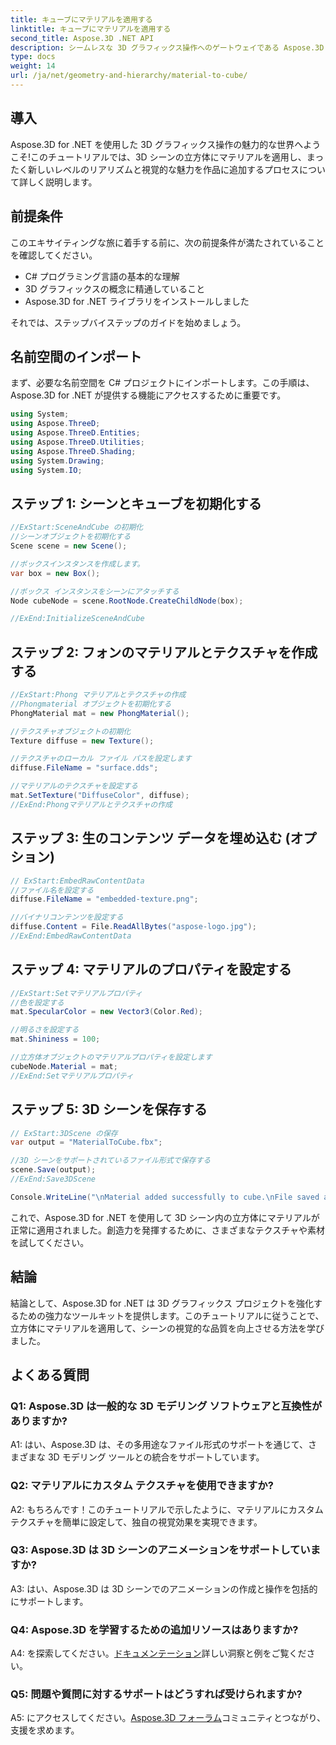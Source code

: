 ```yaml
---
title: キューブにマテリアルを適用する
linktitle: キューブにマテリアルを適用する
second_title: Aspose.3D .NET API
description: シームレスな 3D グラフィックス操作へのゲートウェイである Aspose.3D for .NET を探索してください。マテリアルを簡単に適用し、リアリズムを高め、プロジェクトを向上させます。
type: docs
weight: 14
url: /ja/net/geometry-and-hierarchy/material-to-cube/
---
```

## 導入

Aspose.3D for .NET を使用した 3D グラフィックス操作の魅力的な世界へようこそ!このチュートリアルでは、3D シーンの立方体にマテリアルを適用し、まったく新しいレベルのリアリズムと視覚的な魅力を作品に追加するプロセスについて詳しく説明します。

## 前提条件

このエキサイティングな旅に着手する前に、次の前提条件が満たされていることを確認してください。

- C# プログラミング言語の基本的な理解
- 3D グラフィックスの概念に精通していること
- Aspose.3D for .NET ライブラリをインストールしました

それでは、ステップバイステップのガイドを始めましょう。

## 名前空間のインポート

まず、必要な名前空間を C# プロジェクトにインポートします。この手順は、Aspose.3D for .NET が提供する機能にアクセスするために重要です。

```csharp
using System;
using Aspose.ThreeD;
using Aspose.ThreeD.Entities;
using Aspose.ThreeD.Utilities;
using Aspose.ThreeD.Shading;
using System.Drawing;
using System.IO;
```

## ステップ 1: シーンとキューブを初期化する

```csharp
//ExStart:SceneAndCube の初期化
//シーンオブジェクトを初期化する
Scene scene = new Scene();

//ボックスインスタンスを作成します。
var box = new Box();

//ボックス インスタンスをシーンにアタッチする
Node cubeNode = scene.RootNode.CreateChildNode(box);

//ExEnd:InitializeSceneAndCube
```

## ステップ 2: フォンのマテリアルとテクスチャを作成する

```csharp
//ExStart:Phong マテリアルとテクスチャの作成
//Phongmaterial オブジェクトを初期化する
PhongMaterial mat = new PhongMaterial();

//テクスチャオブジェクトの初期化
Texture diffuse = new Texture();

//テクスチャのローカル ファイル パスを設定します
diffuse.FileName = "surface.dds";

//マテリアルのテクスチャを設定する
mat.SetTexture("DiffuseColor", diffuse);
//ExEnd:Phongマテリアルとテクスチャの作成
```

## ステップ 3: 生のコンテンツ データを埋め込む (オプション)

```csharp
// ExStart:EmbedRawContentData
//ファイル名を設定する
diffuse.FileName = "embedded-texture.png";

//バイナリコンテンツを設定する
diffuse.Content = File.ReadAllBytes("aspose-logo.jpg");
//ExEnd:EmbedRawContentData
```

## ステップ 4: マテリアルのプロパティを設定する

```csharp
//ExStart:Setマテリアルプロパティ
//色を設定する
mat.SpecularColor = new Vector3(Color.Red);

//明るさを設定する
mat.Shininess = 100;

//立方体オブジェクトのマテリアルプロパティを設定します
cubeNode.Material = mat;
//ExEnd:Setマテリアルプロパティ
```

## ステップ 5: 3D シーンを保存する

```csharp
// ExStart:3DScene の保存
var output = "MaterialToCube.fbx";

//3D シーンをサポートされているファイル形式で保存する
scene.Save(output);
//ExEnd:Save3DScene

Console.WriteLine("\nMaterial added successfully to cube.\nFile saved at " + output);
```

これで、Aspose.3D for .NET を使用して 3D シーン内の立方体にマテリアルが正常に適用されました。創造力を発揮するために、さまざまなテクスチャや素材を試してください。

## 結論

結論として、Aspose.3D for .NET は 3D グラフィックス プロジェクトを強化するための強力なツールキットを提供します。このチュートリアルに従うことで、立方体にマテリアルを適用して、シーンの視覚的な品質を向上させる方法を学びました。

## よくある質問

### Q1: Aspose.3D は一般的な 3D モデリング ソフトウェアと互換性がありますか?

A1: はい、Aspose.3D は、その多用途なファイル形式のサポートを通じて、さまざまな 3D モデリング ツールとの統合をサポートしています。

### Q2: マテリアルにカスタム テクスチャを使用できますか?

A2: もちろんです！このチュートリアルで示したように、マテリアルにカスタム テクスチャを簡単に設定して、独自の視覚効果を実現できます。

### Q3: Aspose.3D は 3D シーンのアニメーションをサポートしていますか?

A3: はい、Aspose.3D は 3D シーンでのアニメーションの作成と操作を包括的にサポートします。

### Q4: Aspose.3D を学習するための追加リソースはありますか?

A4: を探索してください。[ドキュメンテーション](https://reference.aspose.com/3d/net/)詳しい洞察と例をご覧ください。

### Q5: 問題や質問に対するサポートはどうすれば受けられますか?

 A5: にアクセスしてください。[Aspose.3D フォーラム](https://forum.aspose.com/c/3d/18)コミュニティとつながり、支援を求めます。